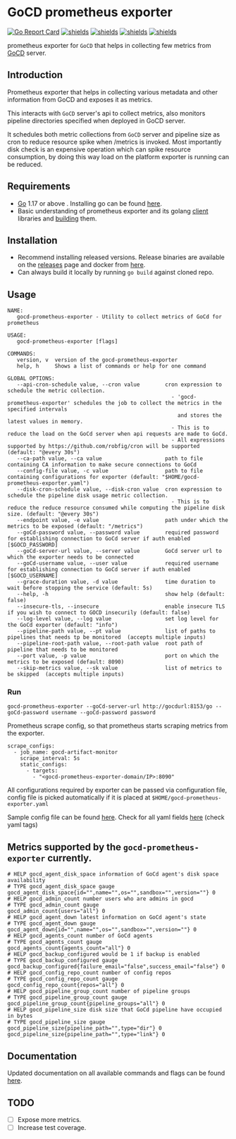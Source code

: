 # GoCD prometheus exporter


[![Go Report Card](https://goreportcard.com/badge/github.com/nikhilsbhat/gocd-prometheus-exporter)](https://goreportcard.com/report/github.com/nikhilsbhat/gocd-prometheus-exporter)
[![shields](https://img.shields.io/badge/license-MIT-blue)](https://github.com/nikhilsbhat/gocd-prometheus-exporter/blob/master/LICENSE)
[![shields](https://godoc.org/github.com/nikhilsbhat/gocd-prometheus-exporter?status.svg)](https://godoc.org/github.com/nikhilsbhat/gocd-prometheus-exporter)
[![shields](https://img.shields.io/github/v/tag/nikhilsbhat/gocd-prometheus-exporter.svg)](https://github.com/nikhilsbhat/gocd-prometheus-exporter/tags)
[![shields](https://img.shields.io/github/downloads/nikhilsbhat/gocd-prometheus-exporter/total.svg)](https://github.com/nikhilsbhat/gocd-prometheus-exporter/releases)


prometheus exporter for `GoCD` that helps in collecting few metrics from [GoCD](https://www.gocd.org/) server.

## Introduction

Prometheus exporter that helps in collecting various metadata and other information from GoCD and exposes it as metrics.

This interacts with `GoCD` server's api to collect metrics, also monitors pipeline directories specified when deployed in GoCD server.

It schedules both metric collections from `GoCD` server and pipeline size as cron to reduce resource spike when /metrics is invoked.
Most importantly disk check is an expensive operation which can spike resource consumption, by doing this way load on the platform exporter is running can be reduced.

## Requirements

* [Go](https://golang.org/dl/) 1.17 or above . Installing go can be found [here](https://golang.org/doc/install).
* Basic understanding of prometheus exporter and its golang [client](https://github.com/prometheus/client_golang.git) libraries and [building](https://prometheus.io/docs/guides/go-application/) them.


## Installation

* Recommend installing released versions. Release binaries are available on the [releases](https://github.com/nikhilsbhat/gocd-prometheus-exporter/releases) page and docker from [here](https://hub.docker.com/repository/docker/basnik/gocd-prometheus-exporter).
* Can always build it locally by running `go build` against cloned repo.

## Usage
```shell
NAME:
   gocd-prometheus-exporter - Utility to collect metrics of GoCd for prometheus

USAGE:
   gocd-prometheus-exporter [flags]

COMMANDS:
   version, v  version of the gocd-prometheus-exporter
   help, h     Shows a list of commands or help for one command

GLOBAL OPTIONS:
   --api-cron-schedule value, --cron value        cron expression to schedule the metric collection.
                                                    - 'gocd-prometheus-exporter' schedules the job to collect the metrics in the specified intervals
                                                      and stores the latest values in memory.
                                                    - This is to reduce the load on the GoCd server when api requests are made to GoCd.
                                                    - All expressions supported by https://github.com/robfig/cron will be supported (default: "@every 30s")
   --ca-path value, --ca value                    path to file containing CA information to make secure connections to GoCd
   --config-file value, -c value                  path to file containing configurations for exporter (default: "$HOME/gocd-prometheus-exporter.yaml")
   --disk-cron-schedule value, --disk-cron value  cron expression to schedule the pipeline disk usage metric collection.
                                                    - This is to reduce the reduce resource consumed while computing the pipeline disk size. (default: "@every 30s")
   --endpoint value, -e value                     path under which the metrics to be exposed (default: "/metrics")
   --goCd-password value, --password value        required password for establishing connection to GoCd server if auth enabled [$GOCD_PASSWORD]
   --goCd-server-url value, --server value        GoCd server url to which the exporter needs to be connected
   --goCd-username value, --user value            required username for establishing connection to GoCd server if auth enabled [$GOCD_USERNAME]
   --grace-duration value, -d value               time duration to wait before stopping the service (default: 5s)
   --help, -h                                     show help (default: false)
   --insecure-tls, --insecure                     enable insecure TLS if you wish to connect to GOCD insecurily (default: false)
   --log-level value, --log value                 set log level for the GoCd exporter (default: "info")
   --pipeline-path value, --pt value              list of paths to pipelines that needs tp be monitored  (accepts multiple inputs)
   --pipeline-root-path value, --root-path value  root path of pipeline that needs to be monitored
   --port value, -p value                         port on which the metrics to be exposed (default: 8090)
   --skip-metrics value, --sk value               list of metrics to be skipped  (accepts multiple inputs)
```

### Run

```shell
gocd-prometheus-exporter --goCd-server-url http://gocdurl:8153/go --goCd-password username --goCd-password password
```

Prometheus scrape config, so that prometheus starts scraping metrics from the exporter.
```
scrape_configs:
  - job_name: gocd-artifact-monitor
    scrape_interval: 5s
    static_configs:
      - targets:
        - "<gocd-prometheus-exporter-domain/IP>:8090"
```
All configurations required by exporter can be passed via configuration file, config file is picked automatically if it is placed at `$HOME/gocd-prometheus-exporter.yaml`

Sample config file can be found [here](https://github.com/nikhilsbhat/gocd-prometheus-exporter/blob/master/gocd-prometheus-exporter.sample.yaml). Check for all yaml fields [here](https://github.com/nikhilsbhat/gocd-prometheus-exporter/blob/master/pkg/app/config.go#L15) (check yaml tags)

## Metrics supported by the `gocd-prometheus-exporter` currently.

```
# HELP gocd_agent_disk_space information of GoCd agent's disk space availability
# TYPE gocd_agent_disk_space gauge
gocd_agent_disk_space{id="",name="",os="",sandbox="",version=""} 0
# HELP gocd_admin_count number users who are admins in gocd
# TYPE gocd_admin_count gauge
gocd_admin_count{users="all"} 0
# HELP gocd_agent_down latest information on GoCd agent's state
# TYPE gocd_agent_down gauge
gocd_agent_down{id="",name="",os="",sandbox="",version=""} 0
# HELP gocd_agents_count number of GoCd agents
# TYPE gocd_agents_count gauge
gocd_agents_count{agents_count="all"} 0
# HELP gocd_backup_configured would be 1 if backup is enabled
# TYPE gocd_backup_configured gauge
gocd_backup_configured{failure_email="false",success_email="false"} 0
# HELP gocd_config_repo_count number of config repos
# TYPE gocd_config_repo_count gauge
gocd_config_repo_count{repos="all"} 0
# HELP gocd_pipeline_group_count number of pipeline groups
# TYPE gocd_pipeline_group_count gauge
gocd_pipeline_group_count{pipeline_groups="all"} 0
# HELP gocd_pipeline_size disk size that GoCd pipeline have occupied in bytes
# TYPE gocd_pipeline_size gauge
gocd_pipeline_size{pipeline_path="",type="dir"} 0
gocd_pipeline_size{pipeline_path="",type="link"} 0
```

## Documentation

Updated documentation on all available commands and flags can be found [here](https://github.com/nikhilsbhat/gocd-prometheus-exporter/blob/master/docs/doc/gocd_prometheus_exporter.md).

## TODO
* [ ] Expose more metrics.
* [ ] Increase test coverage.
